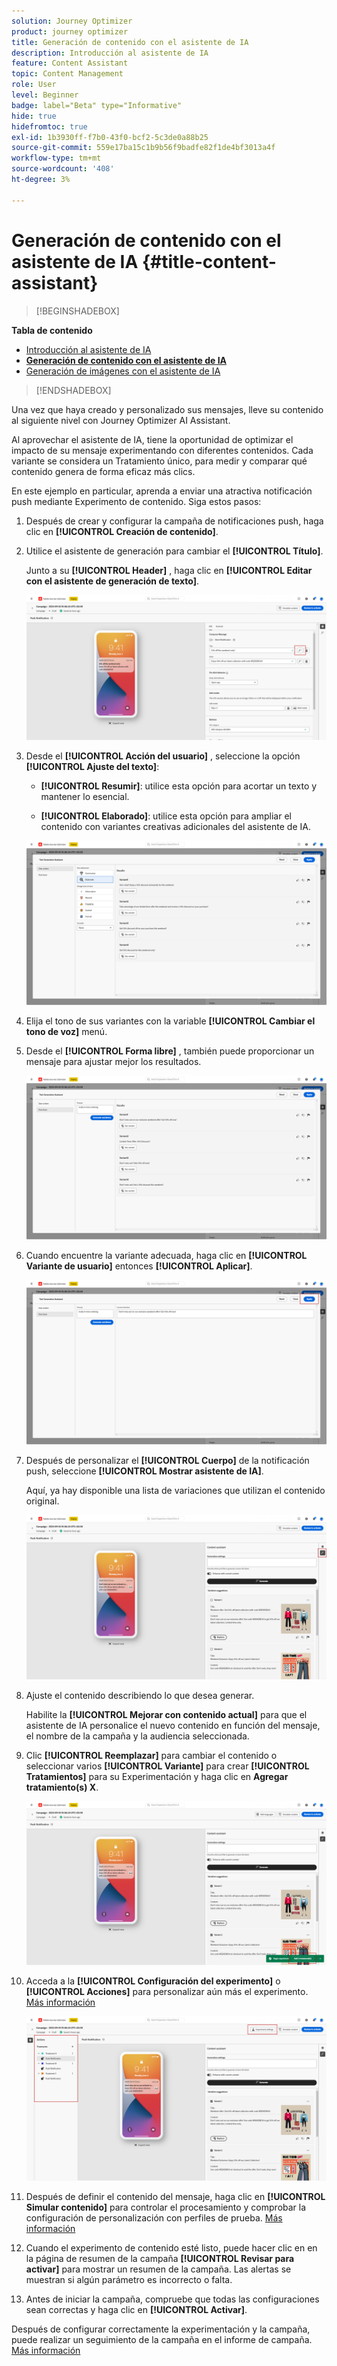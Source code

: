 ```yaml
---
solution: Journey Optimizer
product: journey optimizer
title: Generación de contenido con el asistente de IA
description: Introducción al asistente de IA
feature: Content Assistant
topic: Content Management
role: User
level: Beginner
badge: label="Beta" type="Informative"
hide: true
hidefromtoc: true
exl-id: 1b3930ff-f7b0-43f0-bcf2-5c3de0a88b25
source-git-commit: 559e17ba15c1b9b56f9badfe82f1de4bf3013a4f
workflow-type: tm+mt
source-wordcount: '408'
ht-degree: 3%

---
```


# Generación de contenido con el asistente de IA {#title-content-assistant}

>[!BEGINSHADEBOX]

**Tabla de contenido**

* [Introducción al asistente de IA](gs-generative.md)
* **[Generación de contenido con el asistente de IA](generative-content.md)**
* [Generación de imágenes con el asistente de IA](generative-image.md)

>[!ENDSHADEBOX]

Una vez que haya creado y personalizado sus mensajes, lleve su contenido al siguiente nivel con Journey Optimizer AI Assistant.

Al aprovechar el asistente de IA, tiene la oportunidad de optimizar el impacto de su mensaje experimentando con diferentes contenidos. Cada variante se considera un Tratamiento único, para medir y comparar qué contenido genera de forma eficaz más clics.

En este ejemplo en particular, aprenda a enviar una atractiva notificación push mediante Experimento de contenido. Siga estos pasos:

1. Después de crear y configurar la campaña de notificaciones push, haga clic en **[!UICONTROL Creación de contenido]**.

1. Utilice el asistente de generación para cambiar el **[!UICONTROL Título]**.

   Junto a su **[!UICONTROL Header]** , haga clic en **[!UICONTROL Editar con el asistente de generación de texto]**.

   ![](assets/gen-ai-title-1.png)

1. Desde el **[!UICONTROL Acción del usuario]** , seleccione la opción **[!UICONTROL Ajuste del texto]**:

   * **[!UICONTROL Resumir]**: utilice esta opción para acortar un texto y mantener lo esencial.

   * **[!UICONTROL Elaborado]**: utilice esta opción para ampliar el contenido con variantes creativas adicionales del asistente de IA.

   ![](assets/gen-ai-title-2.png)

1. Elija el tono de sus variantes con la variable **[!UICONTROL Cambiar el tono de voz]** menú.

1. Desde el **[!UICONTROL Forma libre]** , también puede proporcionar un mensaje para ajustar mejor los resultados.

   ![](assets/gen-ai-title-3.png)

1. Cuando encuentre la variante adecuada, haga clic en **[!UICONTROL Variante de usuario]** entonces **[!UICONTROL Aplicar]**.

   ![](assets/gen-ai-title-4.png)

1. Después de personalizar el **[!UICONTROL Cuerpo]** de la notificación push, seleccione **[!UICONTROL Mostrar asistente de IA]**.

   Aquí, ya hay disponible una lista de variaciones que utilizan el contenido original.

   ![](assets/gen-ai-title-5.png)

1. Ajuste el contenido describiendo lo que desea generar.

   Habilite la **[!UICONTROL Mejorar con contenido actual]** para que el asistente de IA personalice el nuevo contenido en función del mensaje, el nombre de la campaña y la audiencia seleccionada.

1. Clic **[!UICONTROL Reemplazar]** para cambiar el contenido o seleccionar varios **[!UICONTROL Variante]** para crear **[!UICONTROL Tratamientos]** para su Experimentación y haga clic en **Agregar tratamiento(s) X**.

   ![](assets/gen-ai-title-6.png)

1. Acceda a la **[!UICONTROL Configuración del experimento]** o **[!UICONTROL Acciones]** para personalizar aún más el experimento. [Más información](../campaigns/content-experiment.md)

   ![](assets/gen-ai-title-7.png)

1. Después de definir el contenido del mensaje, haga clic en **[!UICONTROL Simular contenido]** para controlar el procesamiento y comprobar la configuración de personalización con perfiles de prueba. [Más información](../content-management/preview-test.md)

1. Cuando el experimento de contenido esté listo, puede hacer clic en en la página de resumen de la campaña **[!UICONTROL Revisar para activar]** para mostrar un resumen de la campaña. Las alertas se muestran si algún parámetro es incorrecto o falta.

1. Antes de iniciar la campaña, compruebe que todas las configuraciones sean correctas y haga clic en **[!UICONTROL Activar]**.

Después de configurar correctamente la experimentación y la campaña, puede realizar un seguimiento de la campaña en el informe de campaña. [Más información](../reports/campaign-global-report.md#experimentation-report)
